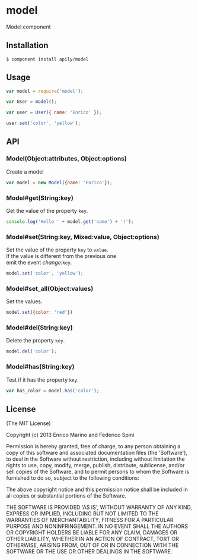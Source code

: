 # model

Model component

## Installation

    $ component install apily/model

## Usage

```js
var model = require('model');

var User = model();

var user = User({ name: 'Enrico' });

user.set('color', 'yellow');
```

## API

### Model(Object:attributes, Object:options)

Create a model

```js
var model = new Model({name: 'Enrico'});
```

### Model#get(String:key)

Get the value of the property `key`.

```js
console.log('Hello ' + model.get('name') + '!');
```

### Model#set(String:key, Mixed:value, Object:options)

Set the value of the property `key` to `value`.  
If the value is different from the previous one   
emit the event *change:*`key`.

```js
model.set('color', 'yellow');
```

### Model#set_all(Object:values)

Set the values.

```js
model.set({color: 'red'})
```

### Model#del(String:key)

Delete the property `key`.

```js
model.del('color');
```

### Model#has(String:key)

Test if it has the property `key`.

```js
var has_color = model.has('color');
```


## License

(The MIT License)

Copyright (c) 2013 Enrico Marino and Federico Spini

Permission is hereby granted, free of charge, to any person obtaining
a copy of this software and associated documentation files (the
'Software'), to deal in the Software without restriction, including
without limitation the rights to use, copy, modify, merge, publish,
distribute, sublicense, and/or sell copies of the Software, and to
permit persons to whom the Software is furnished to do so, subject to
the following conditions:

The above copyright notice and this permission notice shall be
included in all copies or substantial portions of the Software.

THE SOFTWARE IS PROVIDED 'AS IS', WITHOUT WARRANTY OF ANY KIND,
EXPRESS OR IMPLIED, INCLUDING BUT NOT LIMITED TO THE WARRANTIES OF
MERCHANTABILITY, FITNESS FOR A PARTICULAR PURPOSE AND NONINFRINGEMENT.
IN NO EVENT SHALL THE AUTHORS OR COPYRIGHT HOLDERS BE LIABLE FOR ANY
CLAIM, DAMAGES OR OTHER LIABILITY, WHETHER IN AN ACTION OF CONTRACT,
TORT OR OTHERWISE, ARISING FROM, OUT OF OR IN CONNECTION WITH THE
SOFTWARE OR THE USE OR OTHER DEALINGS IN THE SOFTWARE.

